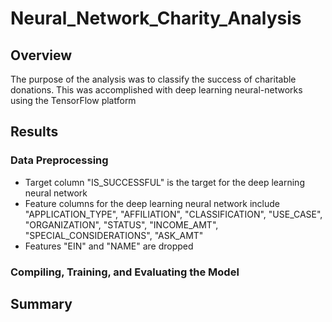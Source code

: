 # Neural_Network_Charity_Analysis
## Overview<br>
The purpose of the analysis was to classify the success of charitable donations. This was accomplished with deep learning neural-networks using the TensorFlow platform<br>

## Results
### Data Preprocessing<br>
- Target column "IS_SUCCESSFUL" is the target for the deep learning neural network
- Feature columns for the deep learning neural network include "APPLICATION_TYPE", "AFFILIATION", "CLASSIFICATION", "USE_CASE", "ORGANIZATION", "STATUS", "INCOME_AMT", "SPECIAL_CONSIDERATIONS", "ASK_AMT"
- Features "EIN" and "NAME" are dropped 

### Compiling, Training, and Evaluating the Model


## Summary
